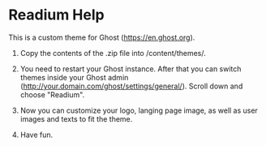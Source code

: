 # Readium Help

This is a custom theme for Ghost (https://en.ghost.org).

1. Copy the contents of the .zip file into /content/themes/. 

2. You need to restart your Ghost instance. After that you can switch themes inside your Ghost admin (http://your.domain.com/ghost/settings/general/). Scroll down and choose "Readium".

3. Now you can customize your logo, langing page image, as well as user images and texts to fit the theme.

4. Have fun.
